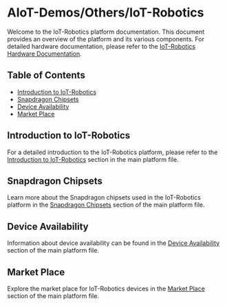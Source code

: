 # AIoT-Demos/Others/IoT-Robotics

Welcome to the IoT-Robotics platform documentation. This document provides an overview of the platform and its various components. For detailed hardware documentation, please refer to the [IoT-Robotics Hardware Documentation](../../Hardware/IoT-Robotics.md).

## Table of Contents
- [Introduction to IoT-Robotics](#introduction-to-iot-robotics)
- [Snapdragon Chipsets](#snapdragon-chipsets)
- [Device Availability](#device-availability)
- [Market Place](#market-place)

## Introduction to IoT-Robotics
For a detailed introduction to the IoT-Robotics platform, please refer to the [Introduction to IoT-Robotics](../../Hardware/IoT-Robotics.md#introduction-to-iot-robotics) section in the main platform file.

## Snapdragon Chipsets
Learn more about the Snapdragon chipsets used in the IoT-Robotics platform in the [Snapdragon Chipsets](../../Hardware/IoT-Robotics.md#snapdragon-chipsets) section of the main platform file.

## Device Availability
Information about device availability can be found in the [Device Availability](../../Hardware/IoT-Robotics.md#device-availability) section of the main platform file.

## Market Place
Explore the market place for IoT-Robotics devices in the [Market Place](../../Hardware/IoT-Robotics.md#market-place) section of the main platform file.